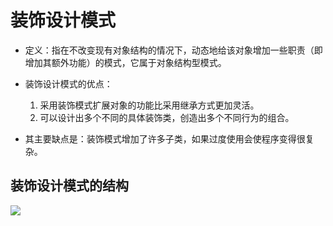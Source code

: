 # 装饰设计模式

- 定义：指在不改变现有对象结构的情况下，动态地给该对象增加一些职责（即增加其额外功能）的模式，它属于对象结构型模式。

- 装饰设计模式的优点：
  1. 采用装饰模式扩展对象的功能比采用继承方式更加灵活。
  2. 可以设计出多个不同的具体装饰类，创造出多个不同行为的组合。

- 其主要缺点是：装饰模式增加了许多子类，如果过度使用会使程序变得很复杂。


## 装饰设计模式的结构
<div style="align: center">
<img src="https://github.com/MM-Einstein/DesignPattern/blob/master/decorativeDesignPattern/images/1.png"/>
</div>
